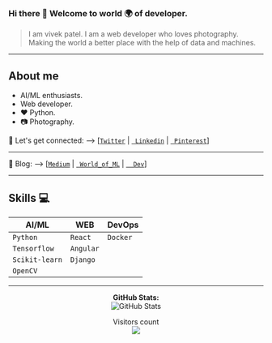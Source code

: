 ### Hi there 👋 Welcome to world 🌍 of developer.
  > I am vivek patel.
  > I am a web developer who loves photography.
  > Making the world a better place with the help of data and machines.

---

## About me
<!-- - I’m currently student at SVIT vasad.<br> -->
- AI/ML enthusiasts.<br>
- Web developer. <br>
- :heart: Python.
- :camera: Photography.<br>

🤝 Let's get connected: --> [[`Twitter`](https://www.twitter.com/Vivek2509_) | [` Linkedin`](https://www.linkedin.com/in/vivek2509/) 
| [` Pinterest`](https://in.pinterest.com/Vivek2509_/)]

--- 

📖 Blog:  --> [[`Medium`](https://vivek2509.medium.com/) | [` World_of_ML`](https://vivek2509.github.io/World_of_ML/) | [`  Dev`](https://dev.to/vivek2509)]
  
---
## Skills :computer:


| **AI/ML**     | **WEB**       | **DevOps**    |
| ------------- | ------------- | ------------- |
| `Python`      | `React`       | `Docker`      |
| `Tensorflow`  | `Angular`     |               |
| `Scikit-learn`| `Django`      |               |
| `OpenCV`      |               |               |


---

<p align="center">
  <b>GitHub Stats:</b><br/>
  <img alt="GitHub Stats" src="https://github-readme-stats-git-masterrstaa-rickstaa.vercel.app/api?username=Vivek-0206&count_private=true&&show_icons=true&theme=dark"/>
</p>
<!--
<b>Top Languages:</b><br/>
  <img alt="Top Languages" src="https://github-readme-stats.vercel.app/api/top-langs/?username=Vivek2509">
<br>
-->
<p align="center"> 
  Visitors count<br>
  <img src="https://profile-counter.glitch.me/Vivek2509/count.svg" />
</p>
